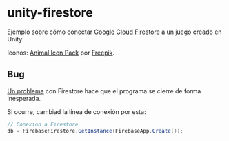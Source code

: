 # unity-firestore

Ejemplo sobre cómo conectar [Google Cloud Firestore](https://firebase.google.com/docs/firestore?hl=es-419) a un juego creado en Unity.

Iconos: [Animal Icon Pack](https://www.flaticon.com/packs/animals-3) por [Freepik](https://www.flaticon.com/authors/freepik).

## Bug

[Un problema](https://github.com/firebase/quickstart-unity/issues/638) con Firestore hace que el programa se cierre de forma inesperada.

Si ocurre, cambiad la línea de conexión por esta:

```csharp
// Conexión a Firestore
db = FirebaseFirestore.GetInstance(FirebaseApp.Create());
```
